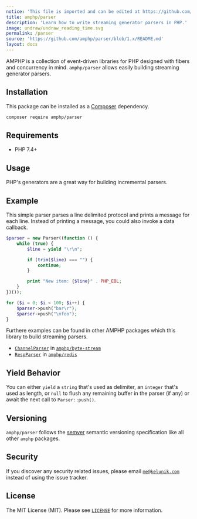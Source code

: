 ```yaml
---
notice: 'This file is imported and can be edited at https://github.com/amphp/parser/blob/1.x/README.md'
title: amphp/parser
description: 'Learn how to write streaming generator parsers in PHP.'
image: undraw/undraw_reading_time.svg
permalink: /parser
source: 'https://github.com/amphp/parser/blob/1.x/README.md'
layout: docs
---
```

AMPHP is a collection of event-driven libraries for PHP designed with fibers and concurrency in mind.
`amphp/parser` allows easily building streaming generator parsers.

## Installation

This package can be installed as a [Composer](https://getcomposer.org/) dependency.

```bash
composer require amphp/parser
```

## Requirements

- PHP 7.4+

## Usage

PHP's generators are a great way for building incremental parsers.

## Example

This simple parser parses a line delimited protocol and prints a message for each line. Instead of printing a message, you could also invoke a data callback.

```php
$parser = new Parser((function () {
    while (true) {
        $line = yield "\r\n";

        if (trim($line) === "") {
            continue;
        }

        print "New item: {$line}" . PHP_EOL;
    }
})());

for ($i = 0; $i < 100; $i++) {
    $parser->push("bar\r");
    $parser->push("\nfoo");
}
```

Furthere examples can be found in other AMPHP packages which this library to build streaming parsers.
- [`ChannelParser`](https://github.com/amphp/byte-stream/blob/5c7eb399b746a582e9598935b26483b214250c34/src/Internal/ChannelParser.php#L28) in [`amphp/byte-stream`](https://github.com/amphp/byte-stream)
- [`RespParser`](https://github.com/amphp/redis/blob/649cff6d5e6b4c579dcab1a20511a437cbe3d62a/src/Connection/RespParser.php#L31) in [`amphp/redis`](https://github.com/amphp/redis)

## Yield Behavior

You can either `yield` a `string` that's used as delimiter, an `integer` that's used as length, or `null` to flush any remaining buffer in the parser (if any) or await the next call to `Parser::push()`.

## Versioning

`amphp/parser` follows the [semver](http://semver.org/) semantic versioning specification like all other `amphp` packages.

## Security

If you discover any security related issues, please email [`me@kelunik.com`](mailto:me@kelunik.com) instead of using the issue tracker.

## License

The MIT License (MIT). Please see [`LICENSE`](./LICENSE) for more information.
